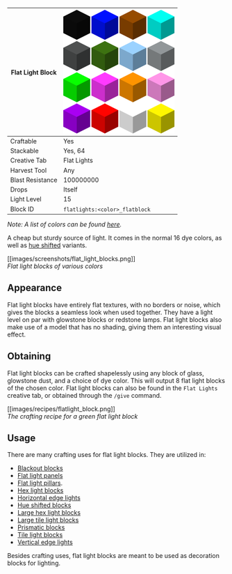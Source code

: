 | Flat Light Block | <img src="images/misc/flat_block_vanilla.png" width="256" alt=""/> |
|------------------|--------------------------------------------------------------------|
| Craftable        | Yes                                                                |
| Stackable        | Yes, 64                                                            |
| Creative Tab     | Flat Lights                                                        |
| Harvest Tool     | Any                                                                |
| Blast Resistance | 100000000                                                          |
| Drops            | Itself                                                             |
| Light Level      | 15                                                                 |
| Block ID         | `flatlights:<color>_flatblock`                                     |

_Note: A list of colors can be found [here](Colors)._

A cheap but sturdy source of light. It comes in the normal 16 dye colors, as well as [hue shifted](Hue-Shifted-Blocks) variants.

[[images/screenshots/flat_light_blocks.png]]    
_Flat light blocks of various colors_

## Appearance
Flat light blocks have entirely flat textures, with no borders or noise, which gives the blocks a seamless look when used together. They have a light level on par with glowstone blocks or redstone lamps. Flat light blocks also make use of a model that has no shading, giving them an interesting visual effect.

## Obtaining
Flat light blocks can be crafted shapelessly using any block of glass, glowstone dust, and a choice of dye color. This will output 8 flat light blocks of the chosen color. Flat light blocks can also be found in the `Flat Lights` creative tab, or obtained through the `/give` command.

[[images/recipes/flatlight_block.png]]  
*The crafting recipe for a green flat light block*

## Usage
There are many crafting uses for flat light blocks. They are utilized in:
- [Blackout blocks](Blackout-Blocks)
- [Flat light panels](Flat-Light-Panel)
- [Flat light pillars](Flat-Light-Pillar).
- [Hex light blocks](Hex-Light-Block)
- [Horizontal edge lights](Horizontal-Edge-Light)
- [Hue shifted blocks](Hue-Shifted-Blocks)
- [Large hex light blocks](Large-Hex-Light-Block)
- [Large tile light blocks](Large-Tile-Light-Block)
- [Prismatic blocks](Prismatic-Block)
- [Tile light blocks](Tile-Light-Block)
- [Vertical edge lights](Vertical-Edge-Light)

Besides crafting uses, flat light blocks are meant to be used as decoration blocks for lighting.